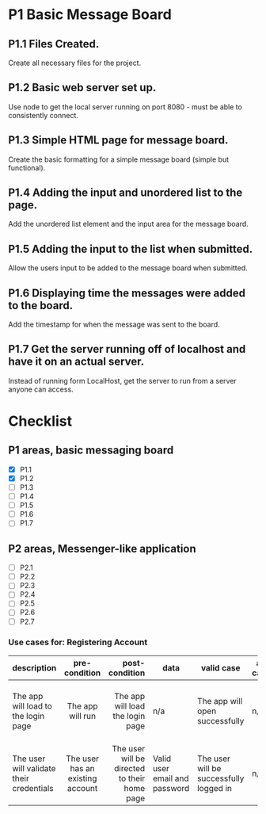 # P1 Basic Message Board

## P1.1 Files Created.

Create all necessary files for the project.

## P1.2 Basic web server set up.

Use node to get the local server running on port 8080 - must be able to consistently connect.

## P1.3 Simple HTML page for message board.

Create the basic formatting for a simple message board (simple but functional).

## P1.4 Adding the input and unordered list to the page.

Add the unordered list element and the input area for the message board.

## P1.5 Adding the input to the list when submitted.

Allow the users input to be added to the message board when submitted.

## P1.6 Displaying time the messages were added to the board.

Add the timestamp for when the message was sent to the board.

## P1.7 Get the server running off of localhost and have it on an actual server.

Instead of running form LocalHost, get the server to run from a server anyone can access.

# Checklist

## P1 areas, basic messaging board

- [x] P1.1
- [x] P1.2
- [ ] P1.3
- [ ] P1.4
- [ ] P1.5
- [ ] P1.6
- [ ] P1.7

## P2 areas, Messenger-like application

- [ ] P2.1
- [ ] P2.2
- [ ] P2.3
- [ ] P2.4
- [ ] P2.5
- [ ] P2.6
- [ ] P2.7

### Use cases for: Registering Account

| description                              |          pre-condition           |                               post-condition | data                          | valid case                              | alt case | error case                                                      |
| :--------------------------------------- | :------------------------------: | -------------------------------------------: | ----------------------------- | --------------------------------------- | -------- | --------------------------------------------------------------- |
| The app will load to the login page      |         The app will run         |             The app will load the login page | n/a                           | The app will open successfully          | n/a      | The app may crash/be unable to load the page                    |
| The user will validate their credentials | The user has an existing account | The user will be directed to their home page | Valid user email and password | The user will be successfully logged in | n/a      | The user may enter the wrong information or not have an account |

